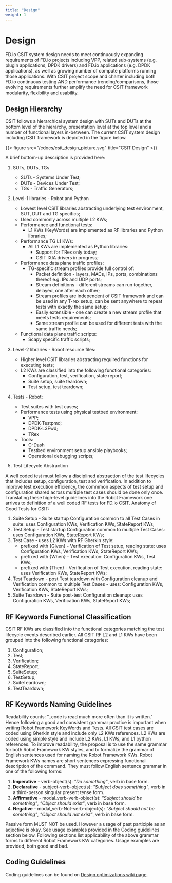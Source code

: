 ```yaml
---
title: "Design"
weight: 1
---
```


# Design

FD.io CSIT system design needs to meet continuously expanding requirements of
FD.io projects including VPP, related sub-systems (e.g. plugin applications,
DPDK drivers) and FD.io applications (e.g. DPDK applications), as well as
growing number of compute platforms running those applications. With CSIT
project scope and charter including both FD.io continuous testing AND
performance trending/comparisons, those evolving requirements further amplify
the need for CSIT framework modularity, flexibility and usability.

## Design Hierarchy

CSIT follows a hierarchical system design with SUTs and DUTs at the bottom level
of the hierarchy, presentation level at the top level and a number of functional
layers in-between. The current CSIT system design including CSIT framework is
depicted in the figure below.

{{< figure src="/cdocs/csit_design_picture.svg" title="CSIT Design" >}}

A brief bottom-up description is provided here:

1. SUTs, DUTs, TGs
   - SUTs - Systems Under Test;
   - DUTs - Devices Under Test;
   - TGs - Traffic Generators;
2. Level-1 libraries - Robot and Python
   - Lowest level CSIT libraries abstracting underlying test environment, SUT,
     DUT and TG specifics;
   - Used commonly across multiple L2 KWs;
   - Performance and functional tests:
     - L1 KWs (KeyWords) are implemented as RF libraries and Python
       libraries;
   - Performance TG L1 KWs:
     - All L1 KWs are implemented as Python libraries:
       - Support for TRex only today;
       - CSIT IXIA drivers in progress;
   - Performance data plane traffic profiles:
     - TG-specific stream profiles provide full control of:
       - Packet definition - layers, MACs, IPs, ports, combinations thereof
         e.g. IPs and UDP ports;
       - Stream definitions - different streams can run together, delayed,
         one after each other;
       - Stream profiles are independent of CSIT framework and can be used
         in any T-rex setup, can be sent anywhere to repeat tests with
         exactly the same setup;
       - Easily extensible - one can create a new stream profile that meets
         tests requirements;
       - Same stream profile can be used for different tests with the same
         traffic needs;
   - Functional data plane traffic scripts:
     - Scapy specific traffic scripts;
3. Level-2 libraries - Robot resource files:
   - Higher level CSIT libraries abstracting required functions for executing
     tests;
   - L2 KWs are classified into the following functional categories:
     - Configuration, test, verification, state report;
     - Suite setup, suite teardown;
     - Test setup, test teardown;
4. Tests - Robot:
   - Test suites with test cases;
   - Performance tests using physical testbed environment:
     - VPP;
     - DPDK-Testpmd;
     - DPDK-L3Fwd;
     - TRex
   - Tools:
     - C-Dash
     - Testbed environment setup ansible playbooks;
     - Operational debugging scripts;

5. Test Lifecycle Abstraction

A well coded test must follow a disciplined abstraction of the test
lifecycles that includes setup, configuration, test and verification. In
addition to improve test execution efficiency, the commmon aspects of
test setup and configuration shared across multiple test cases should be
done only once. Translating these high-level guidelines into the Robot
Framework one arrives to definition of a well coded RF tests for FD.io
CSIT. Anatomy of Good Tests for CSIT:

1. Suite Setup - Suite startup Configuration common to all Test Cases in suite:
   uses Configuration KWs, Verification KWs, StateReport KWs;
2. Test Setup - Test startup Configuration common to multiple Test Cases: uses
   Configuration KWs, StateReport KWs;
3. Test Case - uses L2 KWs with RF Gherkin style:
   - prefixed with {Given} - Verification of Test setup, reading state: uses
     Configuration KWs, Verification KWs, StateReport KWs;
   - prefixed with {When} - Test execution: Configuration KWs, Test KWs;
   - prefixed with {Then} - Verification of Test execution, reading state: uses
     Verification KWs, StateReport KWs;
4. Test Teardown - post Test teardown with Configuration cleanup and
   Verification common to multiple Test Cases - uses: Configuration KWs,
   Verification KWs, StateReport KWs;
5. Suite Teardown - Suite post-test Configuration cleanup: uses Configuration
   KWs, Verification KWs, StateReport KWs;

## RF Keywords Functional Classification

CSIT RF KWs are classified into the functional categories matching the test
lifecycle events described earlier. All CSIT RF L2 and L1 KWs have been grouped
into the following functional categories:

1. Configuration;
2. Test;
3. Verification;
4. StateReport;
5. SuiteSetup;
6. TestSetup;
7. SuiteTeardown;
8. TestTeardown;

## RF Keywords Naming Guidelines

Readability counts: "..code is read much more often than it is written."
Hence following a good and consistent grammar practice is important when
writing Robot Framework KeyWords and Tests. All CSIT test cases
are coded using Gherkin style and include only L2 KWs references. L2 KWs are
coded using simple style and include L2 KWs, L1 KWs, and L1 python references.
To improve readability, the proposal is to use the same grammar for both
Robot Framework KW styles, and to formalize the grammar of English
sentences used for naming the Robot Framework KWs. Robot
Framework KWs names are short sentences expressing functional description of
the command. They must follow English sentence grammar in one of the following
forms:

1. **Imperative** - verb-object(s): *"Do something"*, verb in base form.
2. **Declarative** - subject-verb-object(s): *"Subject does something"*, verb in
   a third-person singular present tense form.
3. **Affirmative** - modal_verb-verb-object(s): *"Subject should be something"*,
   *"Object should exist"*, verb in base form.
4. **Negative** - modal_verb-Not-verb-object(s): *"Subject should not be
   something"*, *"Object should not exist"*, verb in base form.

Passive form MUST NOT be used. However a usage of past participle as an
adjective is okay. See usage examples provided in the Coding guidelines
section below. Following sections list applicability of the above
grammar forms to different Robot Framework KW categories. Usage
examples are provided, both good and bad.

## Coding Guidelines

Coding guidelines can be found on
[Design optimizations wiki page](https://wiki.fd.io/view/CSIT/Design_Optimizations).
